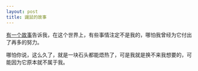 ```yaml
---
layout: post
title: 鼹鼠的故事
---
```


[有一个故事](http://www.xici.net/b617563/d39398471.htm)告诉我，在这个世界上，有些事情注定不是我的，哪怕我曾经为它付出了再多的努力。

哪怕你说，这么久了，就是一块石头都能焐热了，可是我就是换不来我想要的，可能因为它原本就不属于我。
